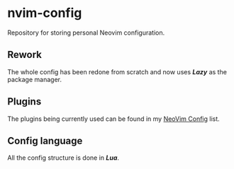 # nvim-config
Repository for storing personal Neovim configuration.

## Rework
The whole config has been redone from scratch and now uses ***Lazy*** as the package manager.

## Plugins
The plugins being currently used can be found in my [NeoVim Config](https://github.com/stars/Defl8/lists/neovim-config) list.

## Config language
All the config structure is done in ***Lua***.
